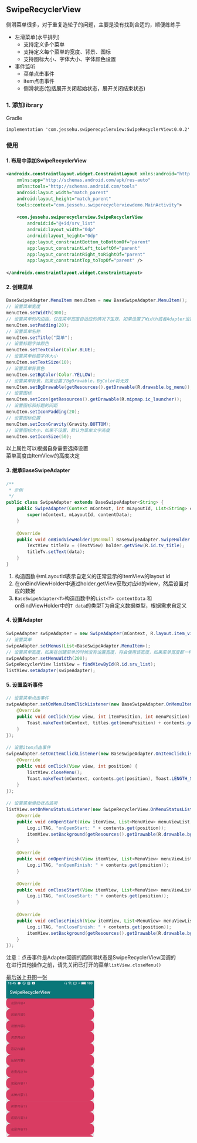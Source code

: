 SwipeRecyclerView
---

侧滑菜单很多，对于重复造轮子的问题，主要是没有找到合适的，顺便练练手

* 左滑菜单(水平排列)
    * 支持定义多个菜单
    * 支持定义每个菜单的宽度、背景、图标
    * 支持图标大小、字体大小、字体颜色设置
* 事件监听
    * 菜单点击事件
    * item点击事件
    * 侧滑状态(包括展开关闭起始状态，展开关闭结束状态)

### 1. 添加library
Gradle
```
implementation 'com.jessehu.swiperecyclerview:SwipeRecyclerView:0.0.2'
```

### 使用
#### 1. 布局中添加SwipeRecyclerView
```XML
<androidx.constraintlayout.widget.ConstraintLayout xmlns:android="http://schemas.android.com/apk/res/android"
    xmlns:app="http://schemas.android.com/apk/res-auto"
    xmlns:tools="http://schemas.android.com/tools"
    android:layout_width="match_parent"
    android:layout_height="match_parent"
    tools:context="com.jessehu.swiperecyclerviewdemo.MainActivity">

    <com.jessehu.swiperecyclerview.SwipeRecyclerView
        android:id="@+id/srv_list"
        android:layout_width="0dp"
        android:layout_height="0dp"
        app:layout_constraintBottom_toBottomOf="parent"
        app:layout_constraintLeft_toLeftOf="parent"
        app:layout_constraintRight_toRightOf="parent"
        app:layout_constraintTop_toTopOf="parent" />

</androidx.constraintlayout.widget.ConstraintLayout>
```
#### 2. 创建菜单
```java
BaseSwipeAdapter.MenuItem menuItem = new BaseSwipeAdapter.MenuItem();
// 设置菜单宽度
menuItem.setWidth(300);
// 设置菜单的内边距，仅在菜单宽度自适应的情况下生效，如果设置了Width或者Adapter设置了MenuWidth都将无效
menuItem.setPadding(20);
// 设置菜单名称
menuItem.setTitle("菜单");
// 设置标题字体颜色
menuItem.setTextColor(Color.BLUE);
// 设置菜单标题字体大小
menuItem.setTextSize(10);
// 设置菜单背景色
menuItem.setBgColor(Color.YELLOW);
// 设置菜单背景，如果设置了BgDrawable，BgColor将无效
menuItem.setBgDrawable(getResources().getDrawable(R.drawable.bg_menu));
// 设置图标
menuItem.setIcon(getResources().getDrawable(R.mipmap.ic_launcher));
// 设置图标和标题的间距
menuItem.setIconPadding(20);
// 设置图标位置
menuItem.setIconGravity(Gravity.BOTTOM);
// 设置图标大小，如果不设置，默认为菜单文字高度
menuItem.setIconSize(50);
```
以上属性可以根据自身需要选择设置  
菜单高度由ItemView的高度决定

#### 3. 继承BaseSwipeAdapter
```java
/**
 * 示例
 */
public class SwipeAdapter extends BaseSwipeAdapter<String> {
    public SwipeAdapter(Context mContext, int mLayoutId, List<String> contentData) {
        super(mContext, mLayoutId, contentData);
    }

    @Override
    public void onBindViewHolder(@NonNull BaseSwipeAdapter.SwipeHolder holder, String data, int position) {
        TextView titleTv = (TextView) holder.getView(R.id.tv_title);
        titleTv.setText(data);
    }
}
```
1. 构造函数中mLayoutId表示自定义的正常显示的ItemView的layout id
2. 在onBindViewHolder中通过holder.getView获取对应id的view，然后设置对应的数据
3. `BaseSwipeAdapter<T>`构造函数中的`List<T> contentData` 和onBindViewHolder中的`T data`的类型T为自定义数据类型，根据需求自定义

#### 4. 设置Adapter
```java
SwipeAdapter swipeAdapter = new SwipeAdapter(mContext, R.layout.item_view, contents);
// 设置菜单
swipeAdapter.setMenus(List<BaseSwipeAdapter.MenuItem>);
// 设置菜单宽度，如果在创建菜单的时候没有设置宽度，将会使用该宽度，如果菜单宽度都一样，可以使用该属性统一设置
swipeAdapter.setMenuWidth(200);
SwipeRecyclerView listView = findViewById(R.id.srv_list);
listView.setAdapter(swipeAdapter);
```

#### 5. 设置监听事件
```java
// 设置菜单点击事件
swipeAdapter.setOnMenuItemClickListener(new BaseSwipeAdapter.OnMenuItemClickListener() {
    @Override
    public void onClick(View view, int itemPosition, int menuPosition) {
        Toast.makeText(mContext, titles.get(menuPosition) + contents.get(itemPosition), Toast.LENGTH_SHORT).show();
    }
});

// 设置item点击事件
swipeAdapter.setOnItemClickListener(new BaseSwipeAdapter.OnItemClickListener() {
    @Override
    public void onClick(View view, int position) {
        listView.closeMenu();
        Toast.makeText(mContext, contents.get(position), Toast.LENGTH_SHORT).show();
    }
});

// 设置菜单滑动状态监听
listView.setOnMenuStatusListener(new SwipeRecyclerView.OnMenuStatusListener() {
    @Override
    public void onOpenStart(View itemView, List<MenuView> menuViewList, int position) {
        Log.i(TAG, "onOpenStart: " + contents.get(position));
        itemView.setBackground(getResources().getDrawable(R.drawable.bg_open));
    }

    @Override
    public void onOpenFinish(View itemView, List<MenuView> menuViewList, int position) {
        Log.i(TAG, "onOpenFinish: " + contents.get(position));
    }

    @Override
    public void onCloseStart(View itemView, List<MenuView> menuViewList, int position) {
        Log.i(TAG, "onCloseStart: " + contents.get(position));
    }

    @Override
    public void onCloseFinish(View itemView, List<MenuView> menuViewList, int position) {
        Log.i(TAG, "onCloseFinish: " + contents.get(position));
        itemView.setBackground(getResources().getDrawable(R.drawable.bg_normal));
    }
});
```
注意：点击事件是Adapter回调的而侧滑状态是SwipeRecyclerView回调的  
在进行其他操作之前，请先关闭已打开的菜单`listView.closeMenu()`

最后送上丑图一张  
![丑图](screenshot/1.gif)